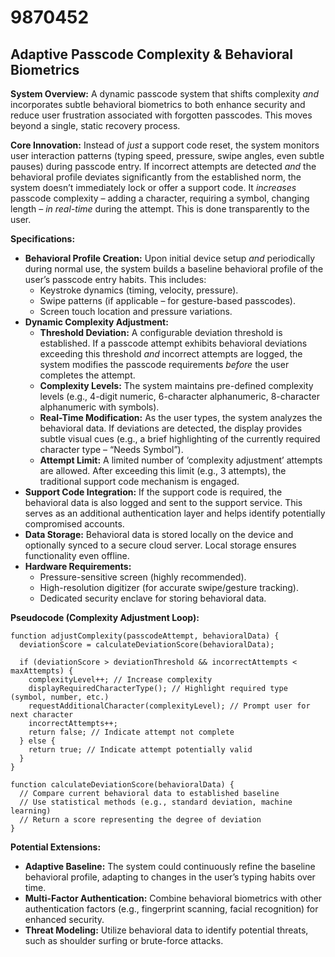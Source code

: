 # 9870452

## Adaptive Passcode Complexity & Behavioral Biometrics

**System Overview:** A dynamic passcode system that shifts complexity *and* incorporates subtle behavioral biometrics to both enhance security and reduce user frustration associated with forgotten passcodes. This moves beyond a single, static recovery process.

**Core Innovation:** Instead of *just* a support code reset, the system monitors user interaction patterns (typing speed, pressure, swipe angles, even subtle pauses) during passcode entry. If incorrect attempts are detected *and* the behavioral profile deviates significantly from the established norm, the system doesn’t immediately lock or offer a support code. It *increases* passcode complexity – adding a character, requiring a symbol, changing length – *in real-time* during the attempt. This is done transparently to the user.

**Specifications:**

*   **Behavioral Profile Creation:** Upon initial device setup *and* periodically during normal use, the system builds a baseline behavioral profile of the user’s passcode entry habits. This includes:
    *   Keystroke dynamics (timing, velocity, pressure).
    *   Swipe patterns (if applicable – for gesture-based passcodes).
    *   Screen touch location and pressure variations.
*   **Dynamic Complexity Adjustment:**
    *   **Threshold Deviation:** A configurable deviation threshold is established. If a passcode attempt exhibits behavioral deviations exceeding this threshold *and* incorrect attempts are logged, the system modifies the passcode requirements *before* the user completes the attempt.
    *   **Complexity Levels:** The system maintains pre-defined complexity levels (e.g., 4-digit numeric, 6-character alphanumeric, 8-character alphanumeric with symbols).
    *   **Real-Time Modification:** As the user types, the system analyzes the behavioral data. If deviations are detected, the display provides subtle visual cues (e.g., a brief highlighting of the currently required character type – “Needs Symbol”).
    *   **Attempt Limit:** A limited number of ‘complexity adjustment’ attempts are allowed. After exceeding this limit (e.g., 3 attempts), the traditional support code mechanism is engaged.
*   **Support Code Integration:** If the support code is required, the behavioral data is also logged and sent to the support service. This serves as an additional authentication layer and helps identify potentially compromised accounts.
*   **Data Storage:** Behavioral data is stored locally on the device and optionally synced to a secure cloud server. Local storage ensures functionality even offline.
*   **Hardware Requirements:**
    *   Pressure-sensitive screen (highly recommended).
    *   High-resolution digitizer (for accurate swipe/gesture tracking).
    *   Dedicated security enclave for storing behavioral data.

**Pseudocode (Complexity Adjustment Loop):**

```
function adjustComplexity(passcodeAttempt, behavioralData) {
  deviationScore = calculateDeviationScore(behavioralData);

  if (deviationScore > deviationThreshold && incorrectAttempts < maxAttempts) {
    complexityLevel++; // Increase complexity
    displayRequiredCharacterType(); // Highlight required type (symbol, number, etc.)
    requestAdditionalCharacter(complexityLevel); // Prompt user for next character
    incorrectAttempts++;
    return false; // Indicate attempt not complete
  } else {
    return true; // Indicate attempt potentially valid
  }
}

function calculateDeviationScore(behavioralData) {
  // Compare current behavioral data to established baseline
  // Use statistical methods (e.g., standard deviation, machine learning)
  // Return a score representing the degree of deviation
}
```

**Potential Extensions:**

*   **Adaptive Baseline:** The system could continuously refine the baseline behavioral profile, adapting to changes in the user’s typing habits over time.
*   **Multi-Factor Authentication:** Combine behavioral biometrics with other authentication factors (e.g., fingerprint scanning, facial recognition) for enhanced security.
*   **Threat Modeling:** Utilize behavioral data to identify potential threats, such as shoulder surfing or brute-force attacks.